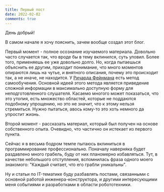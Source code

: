 ```yaml
---
title: Первый пост
date: 2022-02-02
comments: true
---
```



День добрый! 

В самом начале я хочу пояснить, зачем вообще создал этот блог.

Первый момент - полное осознание изучаемого материала. Довольно часто случается так, что вроде бы в тему вклинился, суть уловил. Более того, применяешь ее уже довольно долго. Но, когда пытаешься объяснить ее другим, приходит понимание, что много моментов опираются лишь на чутье, и внятного описания, почему это происходит так, а не иначе, не находится. 
У [Ричарда Фейнмана][Richard-Feynmann] есть метод самообучения. Основной идеей этого метода является приведение сложной информации в максимально доступную форму для неподготовленного слушателя. Касаемо многого может показаться, что это утопия, есть множество областей, которые не поддаются подобному упрощению, но это не значит, что к этому нельзя стремиться. Нужно пытаться, авось кому-то это хоть немного да упростит жизнь.

Второй момент - рассказать материал, который был получен на основе собственного опыта. Очевидно, что частично он истекает из первого пункта.

Сейчас я в весьма бодром темпе пытаюсь вклиниться в программирование профессионально. Поначалу наверняка будет раздавлено много грабель, буду от них планомерно избавляться. Тут, в качестве небольшого отступления, вспомнилась фраза одного моего знакомого: "Каждый считает, что его грабли уникальны".

Ну и статьи по IT-тематике буду разбавлять постами, связанными с основной работой инженера-конструктора, и другими интересующими меня событиями и разработками в области робототехники.


[Richard-Feynmann]: [https://ru.wikipedia.org/wiki/%D0%A4%D0%B5%D0%B9%D0%BD%D0%BC%D0%B0%D0%BD,_%D0%A0%D0%B8%D1%87%D0%B0%D1%80%D0%B4]